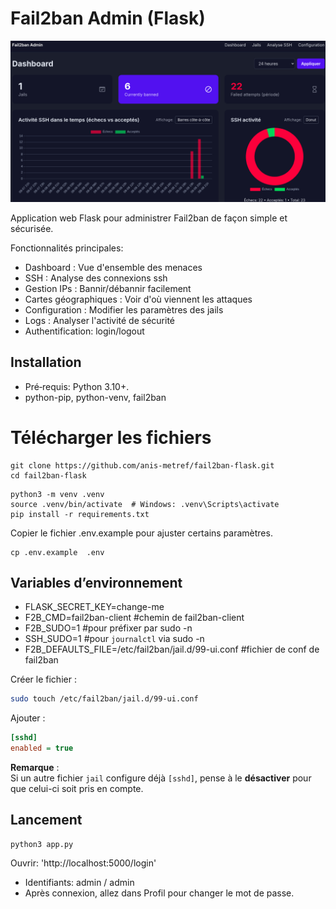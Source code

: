 # Fail2ban Admin (Flask)
![fail2ban](./1-fail2ban-flask.png)

Application web Flask pour administrer Fail2ban de façon simple et sécurisée.

Fonctionnalités principales:
- Dashboard : Vue d'ensemble des menaces
- SSH : Analyse des connexions ssh
- Gestion IPs : Bannir/débannir facilement
- Cartes géographiques : Voir d'où viennent les attaques
- Configuration : Modifier les paramètres des jails
- Logs : Analyser l'activité de sécurité
- Authentification: login/logout


## Installation 
- Pré‑requis: Python 3.10+.
- python-pip, python-venv, fail2ban 

# Télécharger les fichiers
```
git clone https://github.com/anis-metref/fail2ban-flask.git
cd fail2ban-flask
```

```
python3 -m venv .venv
source .venv/bin/activate  # Windows: .venv\Scripts\activate
pip install -r requirements.txt
```

Copier le fichier .env.example pour ajuster certains paramètres.

```
cp .env.example  .env
```
## Variables d’environnement
- FLASK_SECRET_KEY=change-me
- F2B_CMD=fail2ban-client    #chemin de fail2ban-client
- F2B_SUDO=1                 #pour préfixer par sudo -n
- SSH_SUDO=1                 #pour `journalctl` via sudo -n
- F2B_DEFAULTS_FILE=/etc/fail2ban/jail.d/99-ui.conf   #fichier de conf de fail2ban


 Créer le fichier :
   ```bash
   sudo touch /etc/fail2ban/jail.d/99-ui.conf
   ```
 Ajouter :
   ```ini
   [sshd]
   enabled = true
   ```
 **Remarque** :  
   Si un autre fichier `jail` configure déjà `[sshd]`, pense à le **désactiver** pour que celui-ci soit pris en compte.


## Lancement
```
python3 app.py
```

Ouvrir: 'http://localhost:5000/login'
- Identifiants: admin / admin
- Après connexion, allez dans Profil pour changer le mot de passe.




